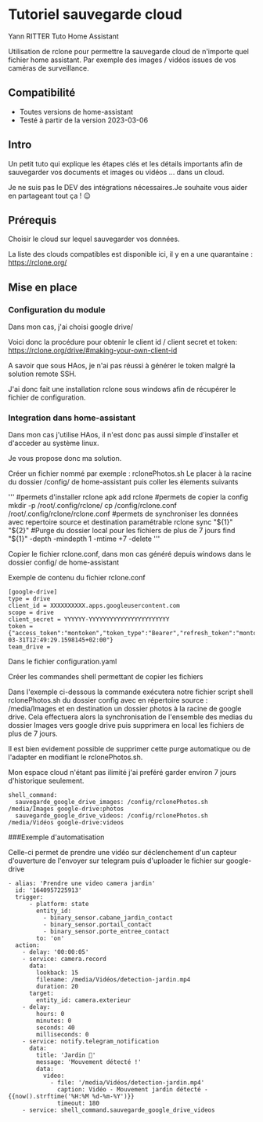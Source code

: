 # Tutoriel sauvegarde cloud
Yann RITTER Tuto Home Assistant 

Utilisation de rclone pour permettre la sauvegarde cloud de n'importe quel fichier home assistant.
Par exemple des images / vidéos issues de vos caméras de surveillance.

## Compatibilité
- Toutes versions de home-assistant
- Testé à partir de la version 2023-03-06

## Intro
Un petit tuto qui explique les étapes clés et les détails importants afin de sauvegarder vos documents et images ou vidéos  ... dans un cloud.

Je ne suis pas le DEV des intégrations nécessaires.Je souhaite vous aider en partageant tout ça ! 😉


## Prérequis

Choisir le cloud sur lequel sauvegarder vos données.

La liste des clouds compatibles est disponible ici, il y en a une quarantaine : https://rclone.org/


## Mise en place 

### Configuration du module 


Dans mon cas, j'ai choisi google drive/

Voici donc la procédure pour obtenir le client id / client secret et token: https://rclone.org/drive/#making-your-own-client-id

A savoir que sous HAos, je n'ai pas réussi à générer le token malgré la solution remote SSH.

J'ai donc fait une installation rclone sous windows afin de récupérer le fichier de configuration.

### Integration dans home-assistant 


Dans mon cas j'utilise HAos, il n'est donc pas aussi simple d'installer et d'acceder au système linux.

Je vous propose donc ma solution.

Créer un fichier nommé par exemple : rclonePhotos.sh
Le placer à la racine du dossier /config/ de home-assistant puis coller les élements suivants

'''
#permets d'installer rclone
apk add rclone
#permets de copier la config
mkdir -p /root/.config/rclone/
cp /config/rclone.conf /root/.config/rclone/rclone.conf
#permets de synchroniser les données avec repertoire source et destination paramétrable
rclone sync "${1}" "${2}"
#Purge du dossier local pour les fichiers de plus de 7 jours
find "${1}" -depth -mindepth 1 -mtime +7 -delete
'''


Copier le fichier rclone.conf, dans mon cas généré depuis windows dans le dossier config/ de home-assistant

Exemple de contenu du fichier rclone.conf
```
[google-drive]
type = drive
client_id = XXXXXXXXXX.apps.googleusercontent.com
scope = drive
client_secret = YYYYYY-YYYYYYYYYYYYYYYYYYYYYYY
token = {"access_token":"montoken","token_type":"Bearer","refresh_token":"montoken2","expiry":"2023-03-31T12:49:29.1598145+02:00"}
team_drive = 
```

Dans le fichier configuration.yaml

Créer les commandes shell permettant de copier les fichiers

Dans l'exemple ci-dessous la commande exécutera notre fichier script shell rclonePhotos.sh du dossier config avec en répertoire source : /media/Images et en destination un dossier photos à la racine de google drive.
Cela effectuera alors la synchronisation de l'ensemble des medias du dossier Images vers google drive puis supprimera en local les fichiers de plus de 7 jours.

Il est bien evidement possible de supprimer cette purge automatique ou de l'adapter en modifiant le rclonePhotos.sh.

Mon espace cloud n'étant pas ilimité j'ai preféré garder environ 7 jours d'historique seulement. 

```
shell_command:
  sauvegarde_google_drive_images: /config/rclonePhotos.sh /media/Images google-drive:photos
  sauvegarde_google_drive_videos: /config/rclonePhotos.sh /media/Vidéos google-drive:videos
```

###Exemple d'automatisation 

Celle-ci permet de prendre une vidéo sur déclenchement d'un capteur d'ouverture de l'envoyer sur telegram puis d'uploader le fichier sur google-drive

```
- alias: 'Prendre une video camera jardin'
  id: '1640957225913' 
  trigger:
      - platform: state
        entity_id: 
          - binary_sensor.cabane_jardin_contact
          - binary_sensor.portail_contact
          - binary_sensor.porte_entree_contact
        to: 'on'
  action:
    - delay: '00:00:05'
    - service: camera.record
      data:
        lookback: 15
        filename: /media/Vidéos/detection-jardin.mp4
        duration: 20
      target:
        entity_id: camera.exterieur
    - delay:
        hours: 0
        minutes: 0
        seconds: 40
        milliseconds: 0
    - service: notify.telegram_notification
      data:
        title: 'Jardin 📸'
        message: 'Mouvement détecté !'
        data:
          video:
            - file: '/media/Vidéos/detection-jardin.mp4'
              caption: Vidéo - Mouvement jardin détecté - {{now().strftime('%H:%M %d-%m-%Y')}}
              timeout: 180
    - service: shell_command.sauvegarde_google_drive_videos  
```
